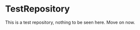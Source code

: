 TestRepository
==============

This is a test repository, nothing to be seen here. Move on now.  
 
 
   
     
   
          
   
    
  
    
   
    
   
 
  
   
 
 
 
 
 
 
